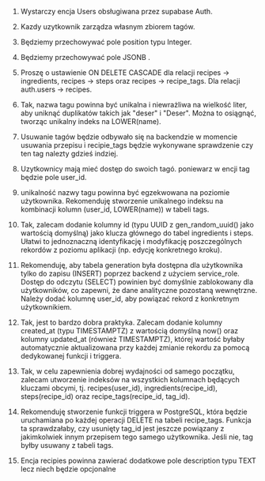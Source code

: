 1. Wystarczy encja Users obsługiwana przez supabase Auth.
2. Kazdy uzytkownik zarządza własnym zbiorem tagów.
3. Będziemy przechowywać pole position typu Integer.
4. Będziemy przechowywać pole JSONB .
5. Proszę o ustawienie ON DELETE CASCADE dla relacji recipes -> ingredients, recipes -> steps oraz recipes -> recipe_tags. Dla relacji auth.users -> recipes.
6. Tak, nazwa tagu powinna być unikalna i niewrażliwa na wielkość liter, aby uniknąć duplikatów takich jak "deser" i "Deser". Można to osiągnąć, tworząc unikalny indeks na LOWER(name).
7. Usuwanie tagów będzie odbywało się na backendzie w momencie usuwania przepisu i recipie_tags będzie wykonywane sprawdzenie czy ten tag nalezty gdzieś indziej.
8. Uzytkownicy mają mieć dostęp do swoich tagó. poniewarz w encji tag będzie pole user_id.

1. unikalność nazwy tagu powinna być egzekwowana na poziomie użytkownika. Rekomenduję stworzenie unikalnego indeksu na kombinacji kolumn (user_id, LOWER(name)) w tabeli tags.
2. Tak, zalecam dodanie kolumny id (typu UUID z gen_random_uuid() jako wartością domyślną) jako klucza głównego do tabel ingredients i steps. Ułatwi to jednoznaczną identyfikację i modyfikację poszczególnych rekordów z poziomu aplikacji (np. edycję konkretnego kroku).
3. Rekomenduję, aby tabela generation była dostępna dla użytkownika tylko do zapisu (INSERT) poprzez backend z użyciem service_role. Dostęp do odczytu (SELECT) powinien być domyślnie zablokowany dla użytkowników, co zapewni, że dane analityczne pozostaną wewnętrzne. Należy dodać kolumnę user_id, aby powiązać rekord z konkretnym użytkownikiem.
4. Tak, jest to bardzo dobra praktyka. Zalecam dodanie kolumny created_at (typu TIMESTAMPTZ) z wartością domyślną now() oraz kolumny updated_at (również TIMESTAMPTZ), której wartość byłaby automatycznie aktualizowana przy każdej zmianie rekordu za pomocą dedykowanej funkcji i triggera.
5. Tak, w celu zapewnienia dobrej wydajności od samego początku, zalecam utworzenie indeksów na wszystkich kolumnach będących kluczami obcymi, tj. recipes(user_id), ingredients(recipe_id), steps(recipe_id) oraz recipe_tags(recipe_id, tag_id).
6. Rekomenduję stworzenie funkcji triggera w PostgreSQL, która będzie uruchamiana po każdej operacji DELETE na tabeli recipe_tags. Funkcja ta sprawdzałaby, czy usunięty tag_id jest jeszcze powiązany z jakimkolwiek innym przepisem tego samego użytkownika. Jeśli nie, tag byłby usuwany z tabeli tags.
7. Encja recipies powinna zawierać dodatkowe pole description typu TEXT lecz niech będzie opcjonalne